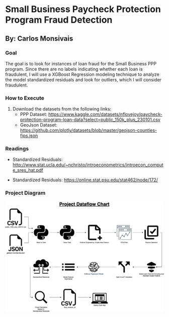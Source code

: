 # Small Business Paycheck Protection Program Fraud Detection
## By: Carlos Monsivais

### Goal
The goal is to look for instances of loan fraud for the Small Business PPP  program. Since there are no labels indicating
whether each loan is fraudulent, I will use a XGBoost Regression modeling technique to analyze the model standardized 
residuals and look for outliers, which I will consider fraudulent.

### How to Execute
1. Download the datasets from the following links:
    * PPP Dataset: https://www.kaggle.com/datasets/nflovejoy/paycheck-protection-program-loan-data?select=public_150k_plus_230101.csv
    * GeoJson Dataset: https://github.com/plotly/datasets/blob/master/geojson-counties-fips.json


### Readings
* Standardized Residuals: http://www.stat.ucla.edu/~nchristo/introeconometrics/introecon_compute_sres_hat.pdf

* Standardized Residuals: https://online.stat.psu.edu/stat462/node/172/

### Project Diagram
![Project Flow Diagram](Project_Diagram_Flow/PPP_Fraud_Detection.drawio.png)